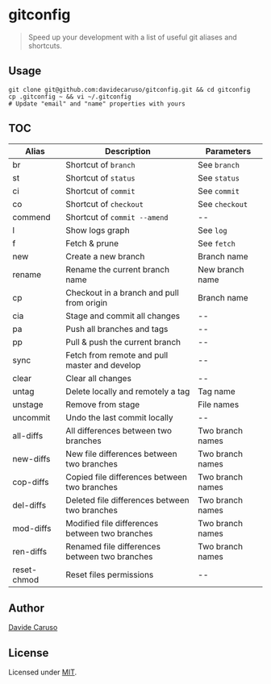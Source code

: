 # gitconfig
> Speed up your development with a list of useful git aliases and shortcuts.

## Usage
```shell script
git clone git@github.com:davidecaruso/gitconfig.git && cd gitconfig
cp .gitconfig ~ && vi ~/.gitconfig
# Update "email" and "name" properties with yours
```

## TOC
| Alias         | Description                                                          | Parameters          |
|---------------|----------------------------------------------------------------------|---------------------|
| br            | Shortcut of `branch`                                                 | See `branch`        |
| st            | Shortcut of `status`                                                 | See `status`        |
| ci            | Shortcut of `commit`                                                 | See `commit`        |
| co            | Shortcut of `checkout`                                               | See `checkout`      |
| commend       | Shortcut of `commit --amend`                                         | --                  |
| l             | Show logs graph                                                      | See `log`           |
| f             | Fetch & prune                                                        | See `fetch`         |
| new           | Create a new branch                                                  | Branch name         |
| rename        | Rename the current branch name                                       | New branch name     |
| cp            | Checkout in a branch and pull from origin                            | Branch name         |
| cia           | Stage and commit all changes                                         | --                  |
| pa            | Push all branches and tags                                           | --                  |
| pp            | Pull & push the current branch                                       | --                  |
| sync          | Fetch from remote and pull master and develop                        | --                  |
| clear         | Clear all changes                                                    | --                  |
| untag         | Delete locally and remotely a tag                                    | Tag name            |
| unstage       | Remove from stage                                                    | File names          |
| uncommit      | Undo the last commit locally                                         | --                  |
| all-diffs     | All differences between two branches                                 | Two branch names    |
| new-diffs     | New file differences between two branches                            | Two branch names    |
| cop-diffs     | Copied file differences between two branches                         | Two branch names    |
| del-diffs     | Deleted file differences between two branches                        | Two branch names    |
| mod-diffs     | Modified file differences between two branches                       | Two branch names    |
| ren-diffs     | Renamed file differences between two branches                        | Two branch names    |
| reset-chmod   | Reset files permissions                                              | --                  |

## Author
[Davide Caruso](https://about.me/davidecaruso)

## License
Licensed under [MIT](LICENSE).
